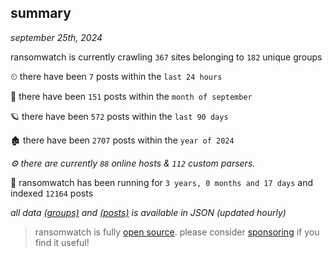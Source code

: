 
## summary
_september 25th, 2024_

ransomwatch is currently crawling `367` sites belonging to `182` unique groups

⏲ there have been `7` posts within the `last 24 hours`

🦈 there have been `151` posts within the `month of september`

🪐 there have been `572` posts within the `last 90 days`

🏚 there have been `2707` posts within the `year of 2024`

_⚙️ there are currently `88` online hosts & `112` custom parsers._

🦕 ransomwatch has been running for `3 years, 0 months and 17 days` and indexed `12164` posts

_all data  [(groups)](http://ransomwhat.telemetry.ltd/groups) and [(posts)](http://ransomwhat.telemetry.ltd/posts) is available in JSON (updated hourly)_

> ransomwatch is fully [open source](https://github.com/joshhighet/ransomwatch#ransomwatch--). please consider [sponsoring](https://github.com/sponsors/joshhighet) if you find it useful!
